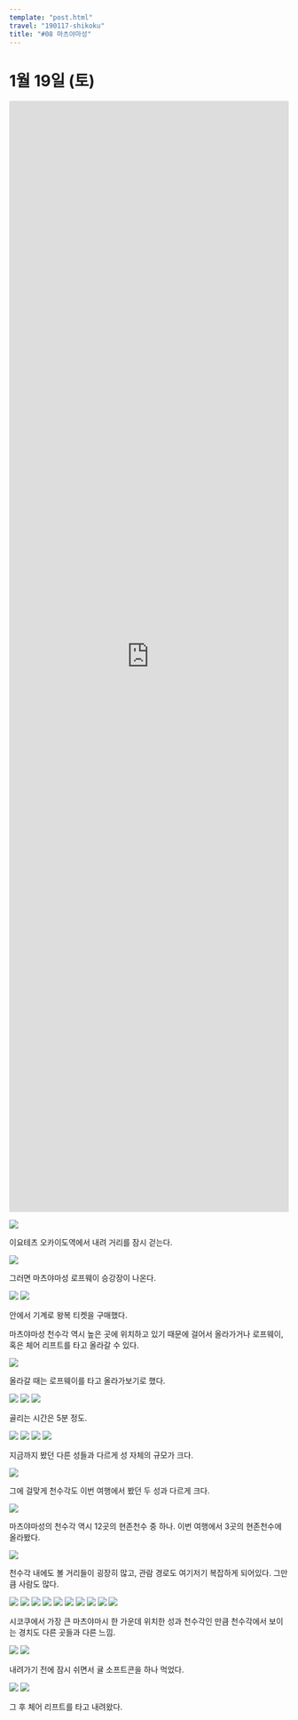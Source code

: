 ```yaml
---
template: "post.html"
travel: "190117-shikoku"
title: "#08 마츠야마성"
---
```


# 1월 19일 (토)

<iframe src="https://www.google.com/maps/embed?pb=!1m14!1m8!1m3!1d11146.531135251427!2d132.77196616535292!3d33.84111406081212!3m2!1i1024!2i768!4f13.1!3m3!1m2!1s0x354fe5eb4ff98c1b%3A0x4a1825ad87a37b82!2z66eI7JOw7JW866eIIOyEsQ!5e0!3m2!1sko!2skr!4v1553930210193!5m2!1sko!2skr" style="width: 100%; height: 50vh; border:0" allowfullscreen></iframe>

![](/190117-shikoku/08_01.jpg)

이요테츠 오카이도역에서 내려 거리를 잠시 걷는다.

![](/190117-shikoku/08_02.jpg)

그러면 마츠야마성 로프웨이 승강장이 나온다.

![](/190117-shikoku/08_03.jpg)
![](/190117-shikoku/08_04.jpg)

안에서 기계로 왕복 티켓을 구매했다.

마츠야마성 천수각 역시 높은 곳에 위치하고 있기 때문에 걸어서 올라가거나 로프웨이, 혹은 체어 리프트를 타고 올라갈 수 있다.

![](/190117-shikoku/08_05.jpg)

올라갈 때는 로프웨이를 타고 올라가보기로 했다.

![](/190117-shikoku/08_06.jpg)
![](/190117-shikoku/08_07.jpg)
![](/190117-shikoku/08_08.jpg)

골리는 시간은 5분 정도.

![](/190117-shikoku/08_09.jpg)
![](/190117-shikoku/08_10.jpg)
![](/190117-shikoku/08_12.jpg)
![](/190117-shikoku/08_13.jpg)

지금까지 봤던 다른 성들과 다르게 성 자체의 규모가 크다.

![](/190117-shikoku/08_14.jpg)

그에 걸맞게 천수각도 이번 여행에서 봤던 두 성과 다르게 크다.

![](/190117-shikoku/08_15.jpg)

마츠야마성의 천수각 역시 12곳의 현존천수 중 하나.
이번 여행에서 3곳의 현존천수에 올라봤다.

![](/190117-shikoku/08_17.jpg)

천수각 내에도 볼 거리들이 굉장히 많고, 관람 경로도 여기저기 복잡하게 되어있다.
그만큼 사람도 많다.

![](/190117-shikoku/08_18.jpg)
![](/190117-shikoku/08_19.jpg)
![](/190117-shikoku/08_20.jpg)
![](/190117-shikoku/08_21.jpg)
![](/190117-shikoku/08_22.jpg)
![](/190117-shikoku/08_23.jpg)
![](/190117-shikoku/08_24.jpg)
![](/190117-shikoku/08_25.jpg)
![](/190117-shikoku/08_26.jpg)
![](/190117-shikoku/08_27.jpg)

시코쿠에서 가장 큰 마츠야마시 한 가운데 위치한 성과 천수각인 만큼 천수각에서 보이는 경치도 다른 곳들과 다른 느낌.

![](/190117-shikoku/08_28.jpg)
![](/190117-shikoku/08_29.jpg)

내려가기 전에 잠시 쉬면서 귤 소프트콘을 하나 먹었다.

![](/190117-shikoku/08_30.jpg)
![](/190117-shikoku/08_31.jpg)

그 후 체어 리프트를 타고 내려왔다.
